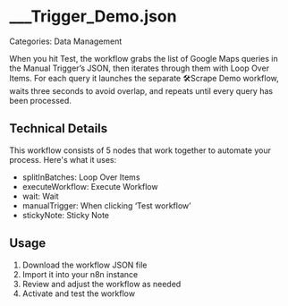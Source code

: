 # ___Trigger_Demo.json

Categories: Data Management

When you hit Test, the workflow grabs the list of Google Maps queries in the Manual Trigger’s JSON, then iterates through them with Loop Over Items. For each query it launches the separate 🛠️Scrape Demo workflow, waits three seconds to avoid overlap, and repeats until every query has been processed.

## Technical Details

This workflow consists of 5 nodes that work together to automate your process. Here's what it uses:

- splitInBatches: Loop Over Items
- executeWorkflow: Execute Workflow
- wait: Wait
- manualTrigger: When clicking ‘Test workflow’
- stickyNote: Sticky Note

## Usage

1. Download the workflow JSON file
2. Import it into your n8n instance
3. Review and adjust the workflow as needed
4. Activate and test the workflow

